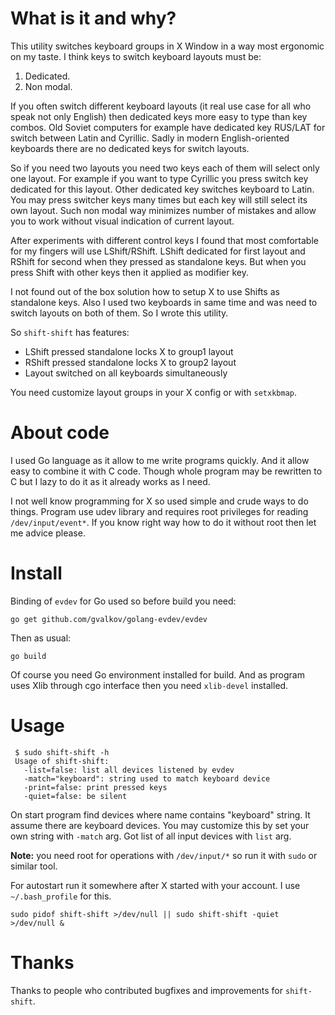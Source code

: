 What is it and why?
===================

This utility switches keyboard groups in X Window in a way most
ergonomic on my taste. I think keys to switch keyboard layouts must be:

1. Dedicated.
2. Non modal.

If you often switch different keyboard layouts (it real use case
for all who speak not only English) then dedicated keys more easy
to type than key combos. Old Soviet computers for example have
dedicated key RUS/LAT for switch between Latin and Cyrillic. Sadly
in modern English-oriented keyboards there are no dedicated keys
for switch layouts.

So if you need two layouts you need two keys each of them will select
only one layout. For example if you want to type Cyrillic you press switch
key dedicated for this layout. Other dedicated key switches keyboard to Latin.
You may press switcher keys many times but each key will still select its own
layout. Such non modal way minimizes number of mistakes and allow you to work
without visual indication of current layout.

After experiments with different control keys I found that most
comfortable for my fingers will use LShift/RShift. LShift dedicated
for first layout and RShift for second when they pressed as standalone
keys. But when you press Shift with other keys then it applied as
modifier key.

I not found out of the box solution how to setup X to use Shifts as
standalone keys. Also I used two keyboards in same time and was need
to switch layouts on both of them. So I wrote this utility.

So `shift-shift` has features:

* LShift pressed standalone locks X to group1 layout
* RShift pressed standalone locks X to group2 layout
* Layout switched on all keyboards simultaneously

You need customize layout groups in your X config or with `setxkbmap`.

About code
==========

I used Go language as it allow to me write programs quickly. And it allow
easy to combine it with C code. Though whole program may be rewritten to C
but I lazy to do it as it already works as I need.

I not well know programming for X so used simple and crude ways to do things.
Program use udev library and requires root privileges for reading `/dev/input/event*`.
If you know right way how to do it without root then let me advice please.

Install
=======

Binding of `evdev` for Go used so before build you need:

    go get github.com/gvalkov/golang-evdev/evdev

Then as usual:

    go build

Of course you need Go environment installed for build. 
And as program uses Xlib through cgo interface then you need `xlib-devel`
installed.

Usage
=====

     $ sudo shift-shift -h
     Usage of shift-shift:
       -list=false: list all devices listened by evdev
       -match="keyboard": string used to match keyboard device
       -print=false: print pressed keys
       -quiet=false: be silent

On start program find devices where name contains "keyboard" string. It assume there
are keyboard devices. You may customize this by set your own string with `-match` arg.
Got list of all input devices with `list` arg.

**Note:** you need root for operations with `/dev/input/*` so run it with `sudo` or similar tool.

For autostart run it somewhere after X started with your account. I use `~/.bash_profile` for
this.

    sudo pidof shift-shift >/dev/null || sudo shift-shift -quiet >/dev/null &

Thanks
======

Thanks to people who contributed bugfixes and improvements for `shift-shift`.
